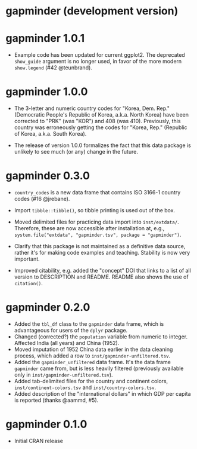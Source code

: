 # gapminder (development version)

# gapminder 1.0.1

* Example code has been updated for current ggplot2. The deprecated `show_guide` argument is no longer used, in favor of the more modern `show.legend` (#42 @teunbrand).

# gapminder 1.0.0

* The 3-letter and numeric country codes for "Korea, Dem. Rep." (Democratic People's Republic of Korea, a.k.a. North Korea) have been corrected to "PRK" (was "KOR") and 408 (was 410). Previously, this country was erroneously getting the codes for "Korea, Rep." (Republic of Korea, a.k.a. South Korea).

* The release of version 1.0.0 formalizes the fact that this data package is unlikely to see much (or any) change in the future.

# gapminder 0.3.0

* `country_codes` is a new data frame that contains ISO 3166-1 country codes (#16 @jrebane).

* Import `tibble::tibble()`, so tibble printing is used out of the box.

* Moved delimited files for practicing data import into `inst/extdata/`. Therefore, these are now accessible after installation at, e.g., `system.file("extdata", "gapminder.tsv", package = "gapminder")`.

* Clarify that this package is not maintained as a definitive data source, rather it's for making code examples and teaching. Stability is now very important.

* Improved citability, e.g. added the "concept" DOI that links to a list of all version to DESCRIPTION and README. README also shows the use of `citation()`.

# gapminder 0.2.0

  * Added the `tbl_df` class to the `gapminder` data frame, which is advantageous for users of the `dplyr` package.
  * Changed (corrected?) the `population` variable from numeric to integer. Affected India (all years) and China (1952).
  * Moved imputation of 1952 China data earlier in the data cleaning process, which added a row to `inst/gapminder-unfiltered.tsv`.
  * Added the  `gapminder_unfiltered` data frame. It's the data frame `gapminder` came from, but is less heavily filtered (previously available only in `inst/gapminder-unfiltered.tsv`).
  * Added tab-delimited files for the country and continent colors, `inst/continent-colors.tsv` and `inst/country-colors.tsv`.
  * Added description of the "international dollars" in which GDP per capita is reported (thanks @aammd, #5).

# gapminder 0.1.0

  * Initial CRAN release
